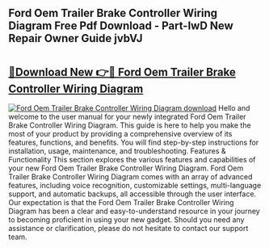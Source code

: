 ## Ford Oem Trailer Brake Controller Wiring Diagram Free Pdf Download - Part-IwD New Repair Owner Guide jvbVJ

# <h2><a href="http://dfhz4rt.blite.top/?on=Ford+Oem+Trailer+Brake+Controller+Wiring+Diagram">🔗Download New 👉🔴 Ford Oem Trailer Brake Controller Wiring Diagram</a></h2>

[![Ford Oem Trailer Brake Controller Wiring Diagram download](https://i.imgur.com/lujVjoI.png)](http://dfhz4rt.blite.top/?on=Ford+Oem+Trailer+Brake+Controller+Wiring+Diagram)
Hello and welcome to the user manual for your newly integrated Ford Oem Trailer Brake Controller Wiring Diagram. This guide is here to help you make the most of your product by providing a comprehensive overview of its features, functions, and benefits. You will find step-by-step instructions for installation, usage, maintenance, and troubleshooting. Features & Functionality This section explores the various features and capabilities of your new Ford Oem Trailer Brake Controller Wiring Diagram. Ford Oem Trailer Brake Controller Wiring Diagram comes with an array of advanced features, including voice recognition, customizable settings, multi-language support, and automatic backups, all accessible through the user interface. Our expectation is that the Ford Oem Trailer Brake Controller Wiring Diagram has been a clear and easy-to-understand resource in your journey to becoming proficient in using your new gadget. Should you need any assistance or clarification, please do not hesitate to contact our support team.
